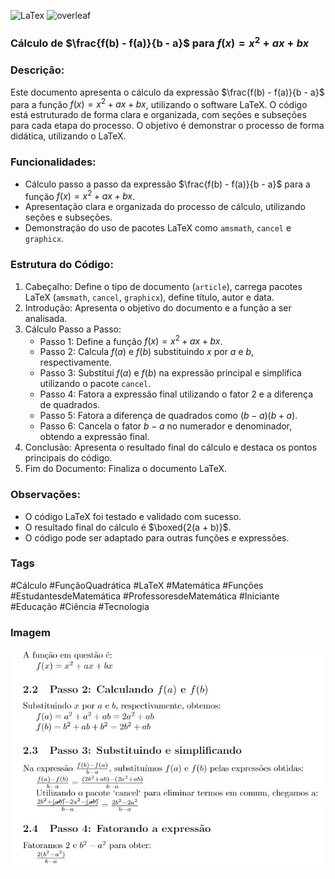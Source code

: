 ![LaTex](https://img.shields.io/badge/LaTeX-47A141?style=for-the-badge&logo=LaTeX&logoColor=white) ![overleaf](https://img.shields.io/badge/Overleaf-47A141?style=for-the-badge&logo=Overleaf&logoColor=white)

### Cálculo de $\frac{f(b) - f(a)}{b - a}$ para $f(x) = x^2 + ax + bx$

### Descrição:

Este documento apresenta o cálculo da expressão $\frac{f(b) - f(a)}{b - a}$ para a função $f(x) = x^2 + ax + bx$, utilizando o software LaTeX. O código está estruturado de forma clara e organizada, com seções e subseções para cada etapa do processo. 
O objetivo é demonstrar o processo de forma didática, utilizando o LaTeX.

### Funcionalidades:

* Cálculo passo a passo da expressão $\frac{f(b) - f(a)}{b - a}$ para a função $f(x) = x^2 + ax + bx$.
* Apresentação clara e organizada do processo de cálculo, utilizando seções e subseções.
* Demonstração do uso de pacotes LaTeX como `amsmath`, `cancel` e `graphicx`.

### Estrutura do Código:

1. Cabeçalho: Define o tipo de documento (`article`), carrega pacotes LaTeX (`amsmath`, `cancel`, `graphicx`), define título, autor e data.
2. Introdução: Apresenta o objetivo do documento e a função a ser analisada.
3. Cálculo Passo a Passo:
    * Passo 1: Define a função $f(x) = x^2 + ax + bx$.
    * Passo 2: Calcula $f(a)$ e $f(b)$ substituindo $x$ por $a$ e $b$, respectivamente.
    * Passo 3: Substitui $f(a)$ e $f(b)$ na expressão principal e simplifica utilizando o pacote `cancel`.
    * Passo 4: Fatora a expressão final utilizando o fator $2$ e a diferença de quadrados.
    * Passo 5: Fatora a diferença de quadrados como $(b - a)(b + a)$.
    * Passo 6: Cancela o fator $b - a$ no numerador e denominador, obtendo a expressão final.
4. Conclusão: Apresenta o resultado final do cálculo e destaca os pontos principais do código.
5. Fim do Documento: Finaliza o documento LaTeX.

### Observações:

* O código LaTeX foi testado e validado com sucesso.
* O resultado final do cálculo é $\boxed{2(a + b)}$.
* O código pode ser adaptado para outras funções e expressões.

### Tags

#Cálculo #FunçãoQuadrática #LaTeX #Matemática #Funções #EstudantesdeMatemática #ProfessoresdeMatemática #Iniciante #Educação #Ciência #Tecnologia

### Imagem

![visualização](https://github.com/DeiseFreire/Calculando-funcao-no-LaTeX/blob/main/estudando%20funcao%20com%20o%20LaTex.jpg)

